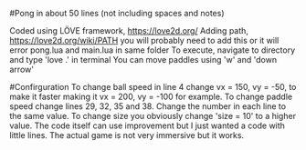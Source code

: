 #Pong in about 50 lines (not including spaces and notes)

Coded using LÖVE framework, https://love2d.org/
Adding path, https://love2d.org/wiki/PATH you will probably need to add this or it will error
pong.lua and main.lua in same folder
To execute, navigate to directory and type 'love .' in terminal
You can move paddles using 'w' and 'down arrow'

#Confirguration
To change ball speed in line 4 change vx = 150, vy = -50, to make it faster making it vx = 200, vy = -100 for example.
To change paddle speed change lines 29, 32, 35 and 38. Change the number in each line to the same value.
To change size you obviously change 'size = 10' to a higher value.
The code itself can use improvement but I just wanted a code with little lines.
The actual game is not very immersive but it works.
